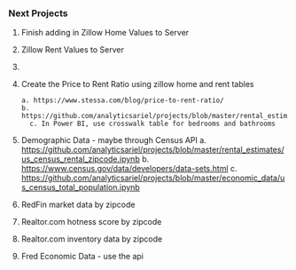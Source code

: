 ### Next Projects
1. Finish adding in Zillow Home Values to Server
2. Zillow Rent Values to Server
3. 
4. Create the Price to Rent Ratio using zillow home and rent tables
   
       a. https://www.stessa.com/blog/price-to-rent-ratio/
       b. https://github.com/analyticsariel/projects/blob/master/rental_estimates/zillow_quandl_api_price_to_rent_ratio.ipynb
         c. In Power BI, use crosswalk table for bedrooms and bathrooms
5. Demographic Data - maybe through Census API 
   a. https://github.com/analyticsariel/projects/blob/master/rental_estimates/us_census_rental_zipcode.ipynb
   b. https://www.census.gov/data/developers/data-sets.html
    c. https://github.com/analyticsariel/projects/blob/master/economic_data/us_census_total_population.ipynb
6. RedFin market data by zipcode
7. Realtor.com hotness score by zipcode
8. Realtor.com inventory data by zipcode
9. Fred Economic Data - use the api